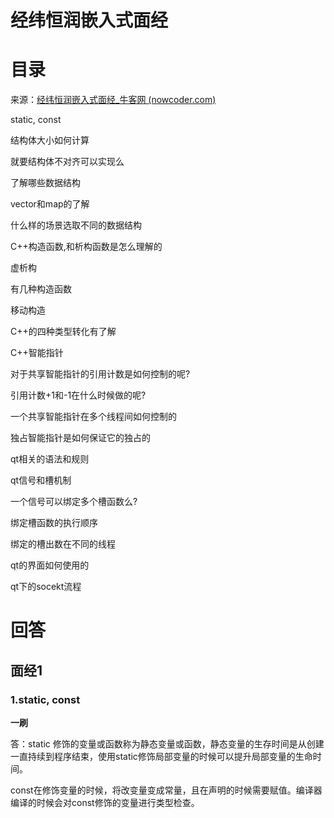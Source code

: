 # 经纬恒润嵌入式面经



# 目录

来源：[经纬恒润嵌入式面经_牛客网 (nowcoder.com)](https://www.nowcoder.com/discuss/389519362774917120?sourceSSR=search)

static, const

结构体大小如何计算

就要结构体不对齐可以实现么

了解哪些数据结构

vector和map的了解

什么样的场景选取不同的数据结构

C++构造函数,和析构函数是怎么理解的

虚析构

有几种构造函数

移动构造

C++的四种类型转化有了解

C++智能指针

对于共享智能指针的引用计数是如何控制的呢?

引用计数+1和-1在什么时候做的呢?

一个共享智能指针在多个线程间如何控制的

独占智能指针是如何保证它的独占的

qt相关的语法和规则

qt信号和槽机制

一个信号可以绑定多个槽函数么?

绑定槽函数的执行顺序

绑定的槽出数在不同的线程

qt的界面如何使用的

qt下的socekt流程





# 回答

## 面经1

### 1.static, const

**一刷**

答：static 修饰的变量或函数称为静态变量或函数，静态变量的生存时间是从创建一直持续到程序结束，使用static修饰局部变量的时候可以提升局部变量的生命时间。

const在修饰变量的时候，将改变量变成常量，且在声明的时候需要赋值。编译器编译的时候会对const修饰的变量进行类型检查。

